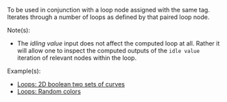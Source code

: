 To be used in conjunction with a loop node assigned with the same tag. Iterates through a number of loops as defined by that paired loop node.

Note(s):



* The _idling value_ input does not affect the computed loop at all. Rather it will allow one to inspect the computed outputs of the `idle value` iteration of relevant nodes within the loop.

Example(s):



* [Loops: 2D boolean two sets of curves](https://creator.trimble.com/graph?assetURI=whp:0892473a-e280-4dbf-8186-752079bef11e&version=latest)
* [Loops: Random colors](https://creator.trimble.com/graph?assetURI=whp:d1ff11e5-3999-40b1-bd15-680d8d3a91d0&version=latest)